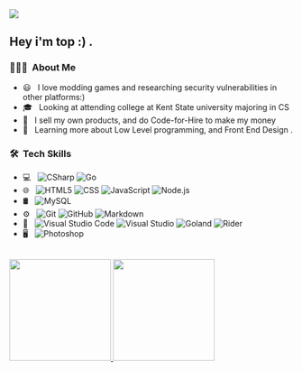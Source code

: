 <img src="https://i.pinimg.com/originals/f2/f4/46/f2f44605a7405cbdcd6f14f03262ead9.gif">

<h2> Hey i'm top :) .</h2>

<h3> 👨🏻‍💻 &nbsp;About Me </h3>

- 😃 &nbsp; I love modding games and researching security vulnerabilities in other platforms:)
- 🎓 &nbsp; Looking at attending college at Kent State university majoring in CS
- 💼 &nbsp; I sell my own products, and do Code-for-Hire to make my money
- 🌱 &nbsp; Learning more about Low Level programming, and Front End Design .

<h3> 🛠 &nbsp;Tech Skills</h3>

- 💻 &nbsp;
  ![CSharp](https://img.shields.io/badge/-CSharp-333333?style=flat&logo=Csharp&logoColor=#ffffff)
  ![Go](https://img.shields.io/badge/-Go-333333?style=flat&logo=Go&logoColor=8af3ff)
- 🌐 &nbsp;
  ![HTML5](https://img.shields.io/badge/-HTML5-333333?style=flat&logo=HTML5)
  ![CSS](https://img.shields.io/badge/-CSS-333333?style=flat&logo=CSS3&logoColor=1572B6)
  ![JavaScript](https://img.shields.io/badge/-JavaScript-333333?style=flat&logo=javascript)
  ![Node.js](https://img.shields.io/badge/-Node.js-333333?style=flat&logo=node.js)
- 🛢 &nbsp;
  ![MySQL](https://img.shields.io/badge/-MySQL-333333?style=flat&logo=mysql)
- ⚙️ &nbsp;
  ![Git](https://img.shields.io/badge/-Git-333333?style=flat&logo=git)
  ![GitHub](https://img.shields.io/badge/-GitHub-333333?style=flat&logo=github)
  ![Markdown](https://img.shields.io/badge/-Markdown-333333?style=flat&logo=markdown)
- 🔧 &nbsp;
  ![Visual Studio Code](https://img.shields.io/badge/-Visual%20Studio%20Code-333333?style=flat&logo=visual-studio-code&logoColor=007ACC)
  ![Visual Studio](https://img.shields.io/badge/-Visual%20Studio-333333?style=flat&logo=visual-studio&logoColor=992bff)
  ![Goland](https://img.shields.io/badge/-Goland-333333?style=flat&logo=goland&logoColor=00FFFF)
  ![Rider](https://img.shields.io/badge/-Rider-333333?style=flat&logo=rider&logoColor=8aa1ff)
- 🖥 &nbsp;
  ![Photoshop](https://img.shields.io/badge/-Photoshop-333333?style=flat&logo=adobe-photoshop)
<br/>

<a href="https://github.com/AVS1508">
  <img height="180em" src="https://github-readme-stats.vercel.app/api?username=Minagoroshi&theme=buefy&show_icons=true" />
  <img height="180em" src="https://github-readme-stats.vercel.app/api/top-langs/?username=Minagoroshi&theme=buefy&layout=compact" />
</a>

<br/>
